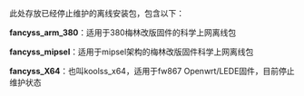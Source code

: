 此处存放已经停止维护的离线安装包，包含以下：

**fancyss_arm_380**：适用于380梅林改版固件的科学上网离线包

**fancyss_mipsel**：适用于mipsel架构的梅林改版固件科学上网离线包

**fancyss_X64**：也叫koolss_x64，适用于fw867 Openwrt/LEDE固件，目前停止维护状态